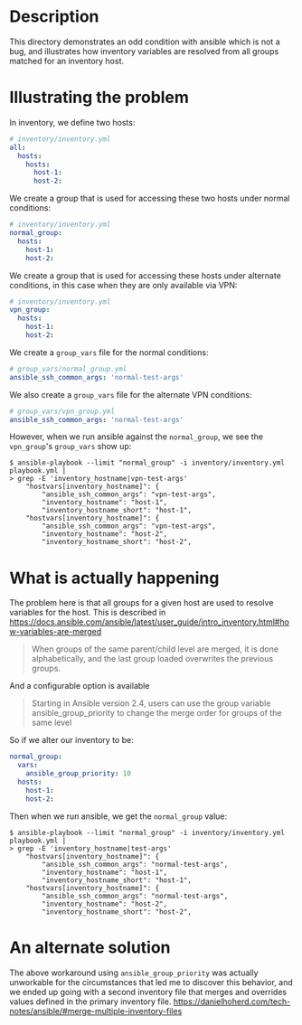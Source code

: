 # Description

This directory demonstrates an odd condition with ansible which is not a bug, and illustrates how inventory variables are resolved from all groups matched for an inventory host.

# Illustrating the problem

In inventory, we define two hosts:

```yaml
# inventory/inventory.yml
all:
  hosts:
    hosts:
      host-1:
      host-2:
```

We create a group that is used for accessing these two hosts under normal conditions:

```yaml
# inventory/inventory.yml
normal_group:
  hosts:
    host-1:
    host-2:
```

We create a group that is used for accessing these hosts under alternate conditions, in this case when they are only available via VPN:

```yaml
# inventory/inventory.yml
vpn_group:
  hosts:
    host-1:
    host-2:
```

We create a `group_vars` file for the normal conditions:
```yaml
# group_vars/normal_group.yml
ansible_ssh_common_args: 'normal-test-args'
```

We also create a `group_vars` file for the alternate VPN conditions:
```yaml
# group_vars/vpn_group.yml
ansible_ssh_common_args: 'normal-test-args'
```

However, when we run ansible against the `normal_group`, we see the `vpn_group`'s `group_vars` show up:

```shell
$ ansible-playbook --limit "normal_group" -i inventory/inventory.yml playbook.yml |
> grep -E 'inventory_hostname|vpn-test-args'
    "hostvars[inventory_hostname]": {
        "ansible_ssh_common_args": "vpn-test-args",
        "inventory_hostname": "host-1",
        "inventory_hostname_short": "host-1",
    "hostvars[inventory_hostname]": {
        "ansible_ssh_common_args": "vpn-test-args",
        "inventory_hostname": "host-2",
        "inventory_hostname_short": "host-2",
```

# What is actually happening

The problem here is that all groups for a given host are used to resolve variables for the host. This is described in <https://docs.ansible.com/ansible/latest/user_guide/intro_inventory.html#how-variables-are-merged>

> When groups of the same parent/child level are merged, it is done alphabetically, and the last group loaded overwrites the previous groups.

And a configurable option is available

> Starting in Ansible version 2.4, users can use the group variable ansible_group_priority to change the merge order for groups of the same level

So if we alter our inventory to be:

```yaml
normal_group:
  vars:
    ansible_group_priority: 10
  hosts:
    host-1:
    host-2:
```

Then when we run ansible, we get the `normal_group` value:

```shell
$ ansible-playbook --limit "normal_group" -i inventory/inventory.yml playbook.yml |
> grep -E 'inventory_hostname|test-args'
    "hostvars[inventory_hostname]": {
        "ansible_ssh_common_args": "normal-test-args",
        "inventory_hostname": "host-1",
        "inventory_hostname_short": "host-1",
    "hostvars[inventory_hostname]": {
        "ansible_ssh_common_args": "normal-test-args",
        "inventory_hostname": "host-2",
        "inventory_hostname_short": "host-2",
```

# An alternate solution

The above workaround using `ansible_group_priority` was actually unworkable for the circumstances that led me to discover this behavior, and we ended up going with a second inventory file that merges and overrides values defined in the primary inventory file. <https://danielhoherd.com/tech-notes/ansible/#merge-multiple-inventory-files>
